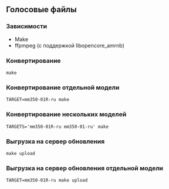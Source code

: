 ## Голосовые файлы

### Зависимости

* Make
* ffpmpeg (с поддержкой libopencore_amrnb)

### Конвертирование

    make

### Конвертирование отдельной модели

    TARGET=mm350-01R-ru make

### Конвертирование нескольких моделей

    TARGETS='mm350-01R-ru mm350-01-ru' make

### Выгрузка на сервер обновления

    make upload

### Выгрузка на сервер обновления отдельной модели

    TARGET=mm350-01R-ru make upload
